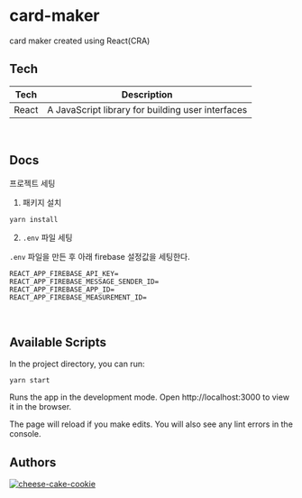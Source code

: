 # card-maker

card maker created using React(CRA)
<br>

## Tech

| Tech  | Description                                       |
| ----- | ------------------------------------------------- |
| React | A JavaScript library for building user interfaces |

<br>

## Docs

프로젝트 세팅

1. 패키지 설치

```
yarn install
```

2. `.env` 파일 세팅

`.env` 파일을 만든 후 아래 firebase 설정값을 세팅한다.

```
REACT_APP_FIREBASE_API_KEY=
REACT_APP_FIREBASE_MESSAGE_SENDER_ID=
REACT_APP_FIREBASE_APP_ID=
REACT_APP_FIREBASE_MEASUREMENT_ID=
```

<br>

## Available Scripts

In the project directory, you can run:

```shell
yarn start
```

Runs the app in the development mode.
Open http://localhost:3000 to view it in the browser.

The page will reload if you make edits.
You will also see any lint errors in the console.
<br>

## Authors

[![cheese-cake-cookie](https://img.shields.io/badge/DEVELOPER-cheese⎼cake⎼cookie-blue)](https://github.com/cheese-cake-cookie)

